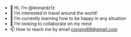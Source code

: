 - 👋 Hi, I’m @leonardz1z
- 👀 I’m interested in travel around the world!
- 🌱 I’m currently learning how to be happy in any situation
- 💞️ I’m looking to collaborate on my mind
- 📫 How to reach me by email congnv69@gmail.com

<!---
leonardz1z/leonardz1z is a ✨ special ✨ repository because its `README.md` (this file) appears on your GitHub profile.
You can click the Preview link to take a look at your changes.
--->
